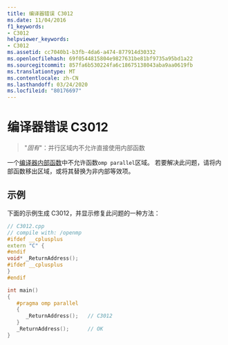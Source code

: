 ```yaml
---
title: 编译器错误 C3012
ms.date: 11/04/2016
f1_keywords:
- C3012
helpviewer_keywords:
- C3012
ms.assetid: cc7040b1-b3fb-4da6-a474-877914d30332
ms.openlocfilehash: 69f0544815804e9827631be81bf9735a95bd1a22
ms.sourcegitcommit: 857fa6b530224fa6c18675138043aba9aa0619fb
ms.translationtype: MT
ms.contentlocale: zh-CN
ms.lasthandoff: 03/24/2020
ms.locfileid: "80176697"
---
```

# <a name="compiler-error-c3012"></a>编译器错误 C3012

> "*固有*"：并行区域内不允许直接使用内部函数

一个[编译器内部函数](../../intrinsics/compiler-intrinsics.md)中不允许函数`omp parallel`区域。 若要解决此问题，请将内部函数移出区域，或将其替换为非内部等效项。

## <a name="example"></a>示例

下面的示例生成 C3012，并显示修复此问题的一种方法：

```cpp
// C3012.cpp
// compile with: /openmp
#ifdef __cplusplus
extern "C" {
#endif
void* _ReturnAddress();
#ifdef __cplusplus
}
#endif

int main()
{
   #pragma omp parallel
   {
      _ReturnAddress();   // C3012
   }
   _ReturnAddress();      // OK
}
```
